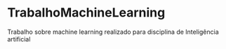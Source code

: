 # TrabalhoMachineLearning
Trabalho sobre machine learning realizado para disciplina de Inteligência artificial
